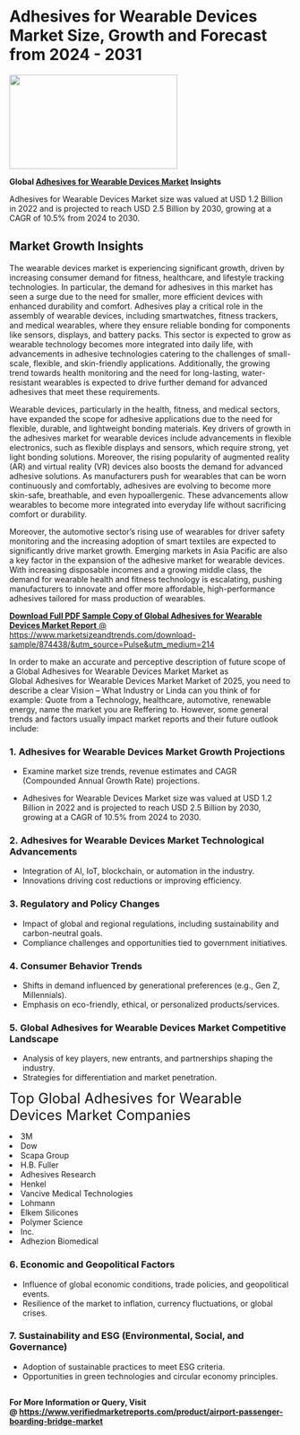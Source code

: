 <H1>Adhesives for Wearable Devices Market Size, Growth and Forecast from 2024 - 2031</H1><img class="aligncenter size-medium wp-image-584254" src="https://thirdeyenews.in/wp-content/uploads/2024/09/Global-Market-Research-300x168.jpeg" alt="" width="300" height="168" /><p><strong>Global&nbsp;<a href="https://www.marketsizeandtrends.com/download-sample/874438/&amp;utm_source=Pulse&amp;utm_medium=214">Adhesives for Wearable Devices Market</a> Insights</strong></p><p>Adhesives for Wearable Devices Market size was valued at USD 1.2 Billion in 2022 and is projected to reach USD 2.5 Billion by 2030, growing at a CAGR of 10.5% from 2024 to 2030.</p><p><h2>Market Growth Insights</h2> <p>The wearable devices market is experiencing significant growth, driven by increasing consumer demand for fitness, healthcare, and lifestyle tracking technologies. In particular, the demand for adhesives in this market has seen a surge due to the need for smaller, more efficient devices with enhanced durability and comfort. Adhesives play a critical role in the assembly of wearable devices, including smartwatches, fitness trackers, and medical wearables, where they ensure reliable bonding for components like sensors, displays, and battery packs. This sector is expected to grow as wearable technology becomes more integrated into daily life, with advancements in adhesive technologies catering to the challenges of small-scale, flexible, and skin-friendly applications. Additionally, the growing trend towards health monitoring and the need for long-lasting, water-resistant wearables is expected to drive further demand for advanced adhesives that meet these requirements.</p> <p><a href="download_sample_link_here"></a></p> <p>Wearable devices, particularly in the health, fitness, and medical sectors, have expanded the scope for adhesive applications due to the need for flexible, durable, and lightweight bonding materials. Key drivers of growth in the adhesives market for wearable devices include advancements in flexible electronics, such as flexible displays and sensors, which require strong, yet light bonding solutions. Moreover, the rising popularity of augmented reality (AR) and virtual reality (VR) devices also boosts the demand for advanced adhesive solutions. As manufacturers push for wearables that can be worn continuously and comfortably, adhesives are evolving to become more skin-safe, breathable, and even hypoallergenic. These advancements allow wearables to become more integrated into everyday life without sacrificing comfort or durability.</p> <p>Moreover, the automotive sector’s rising use of wearables for driver safety monitoring and the increasing adoption of smart textiles are expected to significantly drive market growth. Emerging markets in Asia Pacific are also a key factor in the expansion of the adhesive market for wearable devices. With increasing disposable incomes and a growing middle class, the demand for wearable health and fitness technology is escalating, pushing manufacturers to innovate and offer more affordable, high-performance adhesives tailored for mass production of wearables.</p> <p><a href="get_more_link_here"></p><p><span class=""><strong>Download Full PDF Sample Copy of Global Adhesives for Wearable Devices Market Report</strong> @ <a href="https://www.marketsizeandtrends.com/download-sample/874438/&amp;utm_source=Pulse&amp;utm_medium=214" target="_blank">https://www.marketsizeandtrends.com/download-sample/874438/&amp;utm_source=Pulse&amp;utm_medium=214</a></span></p><p>In order to make an accurate and perceptive description of future scope of a Global&nbsp;Adhesives for Wearable Devices Market Market as Global&nbsp;Adhesives for Wearable Devices Market Market of 2025, you need to describe a clear Vision &ndash; What Industry or Linda can you think of for example: Quote from a Technology, healthcare, automotive, renewable energy, name the market you are Reffering to. However, some general trends and factors usually impact market reports and their future outlook include:</p><h3>1.&nbsp;<strong>Adhesives for Wearable Devices Market Growth Projections</strong></h3><ul><li>Examine market size trends, revenue estimates and CAGR (Compounded Annual Growth Rate) projections.</li><li><p>Adhesives for Wearable Devices Market size was valued at USD 1.2 Billion in 2022 and is projected to reach USD 2.5 Billion by 2030, growing at a CAGR of 10.5% from 2024 to 2030.</p></li></ul><h3>2.&nbsp;<strong>Adhesives for Wearable Devices Market Technological Advancements</strong></h3><ul><li>Integration of AI, IoT, blockchain, or automation in the industry.</li><li>Innovations driving cost reductions or improving efficiency.</li></ul><h3>3.&nbsp;<strong>Regulatory and Policy Changes</strong></h3><ul><li>Impact of global and regional regulations, including sustainability and carbon-neutral goals.</li><li>Compliance challenges and opportunities tied to government initiatives.</li></ul><h3>4.&nbsp;<strong>Consumer Behavior Trends</strong></h3><ul><li>Shifts in demand influenced by generational preferences (e.g., Gen Z, Millennials).</li><li>Emphasis on eco-friendly, ethical, or personalized products/services.</li></ul><h3>5.&nbsp;<strong>Global Adhesives for Wearable Devices Market Competitive Landscape</strong></h3><ul><li>Analysis of key players, new entrants, and partnerships shaping the industry.</li><li>Strategies for differentiation and market penetration.</li></ul><p data-pm-slice="1 1 []"><span style="color: inherit; font-family: inherit; font-size: 25px;">Top Global Adhesives for Wearable Devices Market Companies</span></p><div class="" data-test-id=""><p><li>3M</li><li> Dow</li><li> Scapa Group</li><li> H.B. Fuller</li><li> Adhesives Research</li><li> Henkel</li><li> Vancive Medical Technologies</li><li> Lohmann</li><li> Elkem Silicones</li><li> Polymer Science</li><li> Inc.</li><li> Adhezion Biomedical</li></p></div><h3>6.&nbsp;<strong>Economic and Geopolitical Factors</strong></h3><ul><li>Influence of global economic conditions, trade policies, and geopolitical events.</li><li>Resilience of the market to inflation, currency fluctuations, or global crises.</li></ul><h3>7.&nbsp;<strong>Sustainability and ESG (Environmental, Social, and Governance)</strong></h3><ul><li>Adoption of sustainable practices to meet ESG criteria.</li><li>Opportunities in green technologies and circular economy principles.</li></ul><h2><strong style="font-size: 14px;">For More Information or Query, Visit @&nbsp;</strong><a style="background-color: #ffffff; font-size: 14px;" href="https://www.marketsizeandtrends.com/report/adhesives-for-wearable-devices-market/" target="_blank">https://www.verifiedmarketreports.com/product/airport-passenger-boarding-bridge-market</a></h2>
